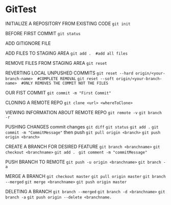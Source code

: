 # GitTest

INITIALIZE A REPOSITORY FROM EXISTING CODE
`git init`

BEFORE FIRST COMMIT
`git status`

ADD GITIGNORE FILE

ADD FILES TO STAGING AREA
`git add .  #add all files`

REMOVE FILES FROM STAGING AREA
`git reset`

REVERTING LOCAL UNPUSHED COMMITS
`git reset --hard origin/<your-branch-name>  #COMPLETE REMOVAL`
`git reset --soft origin/<your-branch-name>  #ONLY REMOVES THE COMMIT NOT THE FILES`

OUR FIST COMMIT
`git commit -m "First Commit"`

CLONING A REMOTE REPO
`git clone <url> <whereToClone>`

VIEWING INFORMATION ABOUT REMOTE REPO
`git remote -v`
`git branch -r`

PUSHING CHANGES
commit changes
`git diff`
`git status`
`git add .`
`git commit -m "CommitMessage"`
then push
`git pull origin <branch>`
`git push origin <branch>`

CREATE A BRANCH FOR DESIRED FEATURE
`git branch <branchname>`
`git checkout <branchname>`
`git add . `
`git comment -m "commitMessage"`

PUSH BRANCH TO REMOTE
`git push -u origin <branchname>`
`git branch -a`

MERGE A BRANCH
`git checkout master`
`git pull origin master`
`git branch --merged`
`git merge <branchname>`
`git push origin master`

DELETING A BRANCH
`git branch --merged`
`git branch -d <branchname>`
`git branch -a`
`git push origin --delete <branchname.`

